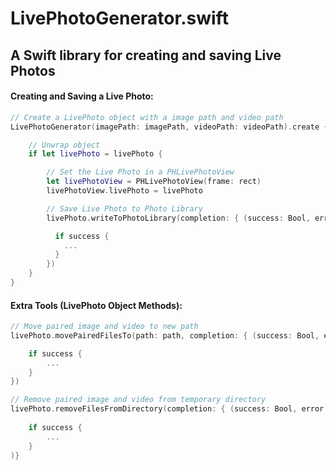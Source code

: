 # LivePhotoGenerator.swift
## A Swift library for creating and saving Live Photos

#### Creating and Saving a Live Photo:
```swift
// Create a LivePhoto object with a image path and video path
LivePhotoGenerator(imagePath: imagePath, videoPath: videoPath).create { (livePhoto: LivePhoto?, error: Error?) in

    // Unwrap object
    if let livePhoto = livePhoto {

        // Set the Live Photo in a PHLivePhotoView
        let livePhotoView = PHLivePhotoView(frame: rect)
        livePhotoView.livePhoto = livePhoto

        // Save Live Photo to Photo Library
        livePhoto.writeToPhotoLibrary(completion: { (success: Bool, error: Error?) in

          if success {
            ...
          }
        })
    }
}
```

#### Extra Tools (LivePhoto Object Methods):
```swift
// Move paired image and video to new path
livePhoto.movePairedFilesTo(path: path, completion: { (success: Bool, error: Error?) in

    if success {
        ...
    }
})

// Remove paired image and video from temporary directory
livePhoto.removeFilesFromDirectory(completion: { (success: Bool, error: Error?) in
    
    if success {
        ...
    }
)}
```
